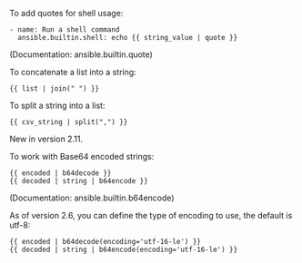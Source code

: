 <!--Manipulating strings-->

To add quotes for shell usage:

    - name: Run a shell command
      ansible.builtin.shell: echo {{ string_value | quote }}
      
(Documentation: ansible.builtin.quote)

To concatenate a list into a string:

    {{ list | join(" ") }}
    
To split a string into a list:

    {{ csv_string | split(",") }}
    
New in version 2.11.

To work with Base64 encoded strings:

    {{ encoded | b64decode }}
    {{ decoded | string | b64encode }}
    
(Documentation: ansible.builtin.b64encode)

As of version 2.6, you can define the type of encoding to use, the default is utf-8:

    {{ encoded | b64decode(encoding='utf-16-le') }}
    {{ decoded | string | b64encode(encoding='utf-16-le') }}    